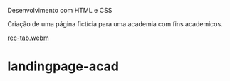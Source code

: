 Desenvolvimento com HTML e CSS

Criação de uma página fictícia para uma academia com fins academicos.

[rec-tab.webm](https://user-images.githubusercontent.com/111064761/236524445-49598e3f-7876-4416-ae9e-e20096e56356.webm)

# landingpage-acad
